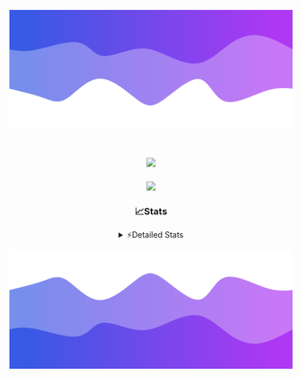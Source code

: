 ![Header](./header.png)
<div align="center">

<h1 align="center">
  <a href="https://git.io/typing-svg">
    <img src="https://readme-typing-svg.herokuapp.com/?lines=Hello,+There!+%F0%9F%91%8B;This+is+chicho.;Owner+on+Ocean;&center=true&size=25">
  </a>
</h1>
  
<p align="center">
  <img src="https://lanyard.cnrad.dev/api/852683595378196480" />
</p>

### 📈Stats
<details>
    <summary> ⚡Detailed Stats</summary>
    <br/>

<!--START_SECTION:waka-->
![Code Time](http://img.shields.io/badge/Code%20Time-570%20hrs%2019%20mins-blue)

![Profile Views](http://img.shields.io/badge/Profile%20Views-1-blue)

**🐱 My GitHub Data** 

> 📦 44.0 kB Used in GitHub's Storage 
 > 
> 🏆 52 Contributions in the Year 2023
 > 
> 🚫 Not Opted to Hire
 > 
> 📜 12 Public Repositories 
 > 
> 🔑 7 Private Repositories 
 > 
**I'm a Night 🦉** 

```text
🌞 Morning                17 commits          █░░░░░░░░░░░░░░░░░░░░░░░░   04.82 % 
🌆 Daytime                39 commits          ███░░░░░░░░░░░░░░░░░░░░░░   11.05 % 
🌃 Evening                154 commits         ███████████░░░░░░░░░░░░░░   43.63 % 
🌙 Night                  143 commits         ██████████░░░░░░░░░░░░░░░   40.51 % 
```
📅 **I'm Most Productive on Tuesday** 

```text
Monday                   19 commits          █░░░░░░░░░░░░░░░░░░░░░░░░   05.38 % 
Tuesday                  102 commits         ███████░░░░░░░░░░░░░░░░░░   28.90 % 
Wednesday                63 commits          ████░░░░░░░░░░░░░░░░░░░░░   17.85 % 
Thursday                 47 commits          ███░░░░░░░░░░░░░░░░░░░░░░   13.31 % 
Friday                   40 commits          ███░░░░░░░░░░░░░░░░░░░░░░   11.33 % 
Saturday                 31 commits          ██░░░░░░░░░░░░░░░░░░░░░░░   08.78 % 
Sunday                   51 commits          ████░░░░░░░░░░░░░░░░░░░░░   14.45 % 
```


📊 **This Week I Spent My Time On** 

```text
🕑︎ Time Zone: America/Argentina/Buenos_Aires

💬 Programming Languages: 
Python                   8 hrs 30 mins       ███████████████░░░░░░░░░░   58.57 % 
JavaScript               5 hrs 1 min         █████████░░░░░░░░░░░░░░░░   34.64 % 
HTML                     59 mins             ██░░░░░░░░░░░░░░░░░░░░░░░   06.78 % 
Bash                     0 secs              ░░░░░░░░░░░░░░░░░░░░░░░░░   00.01 % 

🔥 Editors: 
VS Code                  14 hrs 31 mins      █████████████████████████   100.00 % 

🐱‍💻 Projects: 
Unknown Project          13 hrs 43 mins      ████████████████████████░   94.52 % 
Coder                    47 mins             █░░░░░░░░░░░░░░░░░░░░░░░░   05.48 % 

💻 Operating System: 
Windows                  14 hrs 31 mins      █████████████████████████   100.00 % 
```

**I Mostly Code in JavaScript** 

```text
JavaScript               9 repos             ████████░░░░░░░░░░░░░░░░░   32.14 % 
HTML                     4 repos             ████░░░░░░░░░░░░░░░░░░░░░   14.29 % 
CSS                      4 repos             ████░░░░░░░░░░░░░░░░░░░░░   14.29 % 
C#                       2 repos             ██░░░░░░░░░░░░░░░░░░░░░░░   07.14 % 
Batchfile                1 repo              █░░░░░░░░░░░░░░░░░░░░░░░░   03.57 % 
```




 Last Updated on 12/12/2023 09:13:06 UTC
<!--END_SECTION:waka-->
</details>

![Footer](./footer.png)
